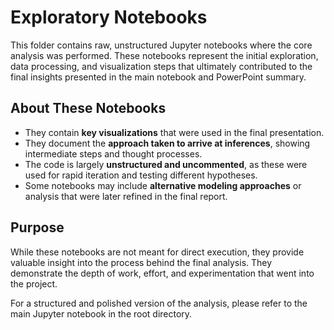 # Exploratory Notebooks  

This folder contains raw, unstructured Jupyter notebooks where the core analysis was performed. 
These notebooks represent the initial exploration, data processing, and visualization steps that ultimately contributed to the final insights presented in the main notebook and PowerPoint summary.  

## About These Notebooks  
- They contain **key visualizations** that were used in the final presentation.  
- They document the **approach taken to arrive at inferences**, showing intermediate steps and thought processes.  
- The code is largely **unstructured and uncommented**, as these were used for rapid iteration and testing different hypotheses.  
- Some notebooks may include **alternative modeling approaches** or analysis that were later refined in the final report.  

## Purpose  
While these notebooks are not meant for direct execution, they provide valuable insight into the process behind the final analysis. 
They demonstrate the depth of work, effort, and experimentation that went into the project.  

For a structured and polished version of the analysis, please refer to the main Jupyter notebook in the root directory.  

